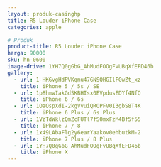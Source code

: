 ```yaml
---
layout: produk-casinghp
title: R5 Louder iPhone Case
categories: apple

# Produk
product-title: R5 Louder iPhone Case
harga: 90000
sku: hn-0600
image-drive: 1YH7Q0gGbG_AhMudFOOgFvUBqXfEFD46b
gallery:
  - url: 1-HKGvgHdPVKqmu47GNSQHGIlFGwZt_xz
    title: iPhone 5 / 5s / SE
  - url: 1p8hmwIakGdSKBHIsx0EVpdusEDYf4NfQ
    title: iPhone 6 / 6s
  - url: 1OaOspXdI-2kgVvuiQROPFV0I3gbS8T4K
    title: iPhone 6 Plus / 6s Plus
  - url: 1VzTdWklzQmZcFUTl7fS0mxFzM4Bf5f55
    title: iPhone 7 / 8
  - url: 1x49LAbaFlg2y6earYaakov0ehbutkM-2
    title: iPhone 7 Plus / 8 Plus
  - url: 1YH7Q0gGbG_AhMudFOOgFvUBqXfEFD46b
    title: iPhone X
---
```

